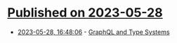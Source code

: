 # [Published on 2023-05-28](index.md)

* [2023-05-28, 16:48:06](https://lobste.rs/s/62dnvb/graphql_type_systems) - [GraphQL and Type Systems](https://hypirion.com/musings/graphql-and-type-systems)
